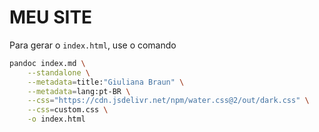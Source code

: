 # MEU SITE

Para gerar o `index.html`, use o comando

```bash
pandoc index.md \
    --standalone \
    --metadata=title:"Giuliana Braun" \
    --metadata=lang:pt-BR \
    --css="https://cdn.jsdelivr.net/npm/water.css@2/out/dark.css" \
    --css=custom.css \
    -o index.html
```
